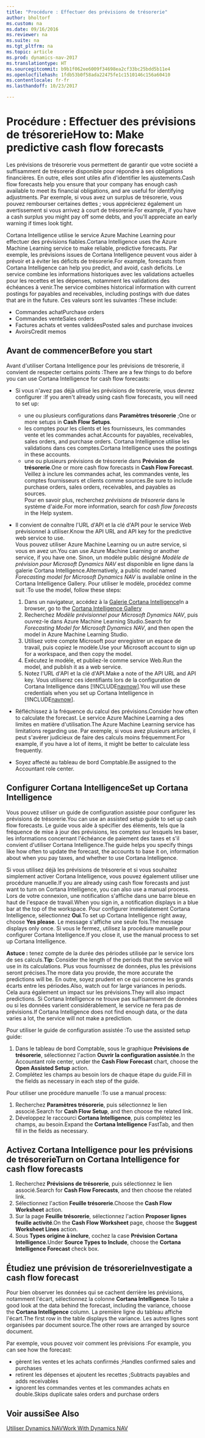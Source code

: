 ```yaml
---
title: "Procédure : Effectuer des prévisions de trésorerie"
author: bholtorf
ms.custom: na
ms.date: 09/16/2016
ms.reviewer: na
ms.suite: na
ms.tgt_pltfrm: na
ms.topic: article
ms.prod: dynamics-nav-2017
ms.translationtype: HT
ms.sourcegitcommit: b9b1f062ee6009f34698ea2cf33bc25bdd5b11e4
ms.openlocfilehash: 1fdb53b0f58ada22475fe1c1510146c156a60410
ms.contentlocale: fr-fr
ms.lasthandoff: 10/23/2017

---
```


# <a name="how-to-make-predictive-cash-flow-forecasts"></a><span data-ttu-id="426ea-102">Procédure : Effectuer des prévisions de trésorerie</span><span class="sxs-lookup"><span data-stu-id="426ea-102">How to: Make predictive cash flow forecasts</span></span>
<span data-ttu-id="426ea-103">Les prévisions de trésorerie vous permettent de garantir que votre société a suffisamment de trésorerie disponible pour répondre à ses obligations financières. En outre, elles sont utiles afin d'identifier les ajustements.</span><span class="sxs-lookup"><span data-stu-id="426ea-103">Cash flow forecasts help you ensure that your company has enough cash available to meet its financial obligations, and are useful for identifying adjustments.</span></span> <span data-ttu-id="426ea-104">Par exemple, si vous avez un surplus de trésorerie, vous pouvez rembourser certaines dettes ; vous apprécierez également un avertissement si vous arrivez à court de trésorerie.</span><span class="sxs-lookup"><span data-stu-id="426ea-104">For example, if you have a cash surplus you might pay off some debts, and you'll appreciate an early warning if times look tight.</span></span>

<span data-ttu-id="426ea-105">Cortana Intelligence utilise le service Azure Machine Learning pour effectuer des prévisions fiables.</span><span class="sxs-lookup"><span data-stu-id="426ea-105">Cortana Intelligence uses the Azure Machine Learning service to make reliable, predictive forecasts.</span></span> <span data-ttu-id="426ea-106">Par exemple, les prévisions issues de Cortana Intelligence peuvent vous aider à prévoir et à éviter les déficits de trésorerie.</span><span class="sxs-lookup"><span data-stu-id="426ea-106">For example, forecasts from Cortana Intelligence can help you predict, and avoid, cash deficits.</span></span> <span data-ttu-id="426ea-107">Le service combine les informations historiques avec les validations actuelles pour les recettes et les dépenses, notamment les validations des échéances à venir.</span><span class="sxs-lookup"><span data-stu-id="426ea-107">The service combines historical information with current postings for payables and receivables, including postings with due dates that are in the future.</span></span> <span data-ttu-id="426ea-108">Ces valeurs sont les suivantes :</span><span class="sxs-lookup"><span data-stu-id="426ea-108">These include:</span></span>
* <span data-ttu-id="426ea-109">Commandes achat</span><span class="sxs-lookup"><span data-stu-id="426ea-109">Purchase orders</span></span>
* <span data-ttu-id="426ea-110">Commandes vente</span><span class="sxs-lookup"><span data-stu-id="426ea-110">Sales orders</span></span>
* <span data-ttu-id="426ea-111">Factures achats et ventes validées</span><span class="sxs-lookup"><span data-stu-id="426ea-111">Posted sales and purchase invoices</span></span>
* <span data-ttu-id="426ea-112">Avoirs</span><span class="sxs-lookup"><span data-stu-id="426ea-112">Credit memos</span></span>

## <a name="before-you-start"></a><span data-ttu-id="426ea-113">Avant de commencer</span><span class="sxs-lookup"><span data-stu-id="426ea-113">Before you start</span></span>  
<span data-ttu-id="426ea-114">Avant d'utiliser Cortana Intelligence pour les prévisions de trésorerie, il convient de respecter certains points :</span><span class="sxs-lookup"><span data-stu-id="426ea-114">There are a few things to do before you can use Cortana Intelligence for cash flow forecasts:</span></span>
* <span data-ttu-id="426ea-115">Si vous n'avez pas déjà utilisé les prévisions de trésorerie, vous devrez configurer :</span><span class="sxs-lookup"><span data-stu-id="426ea-115">If you aren't already using cash flow forecasts, you will need to set up:</span></span>
    * <span data-ttu-id="426ea-116">une ou plusieurs configurations dans **Paramètres trésorerie** ;</span><span class="sxs-lookup"><span data-stu-id="426ea-116">One or more setups in **Cash Flow Setups**.</span></span>
    * <span data-ttu-id="426ea-117">les comptes pour les clients et les fournisseurs, les commandes vente et les commandes achat.</span><span class="sxs-lookup"><span data-stu-id="426ea-117">Accounts for payables, receivables, sales orders, and purchase orders.</span></span> <span data-ttu-id="426ea-118">Cortana Intelligence utilise les validations dans ces comptes.</span><span class="sxs-lookup"><span data-stu-id="426ea-118">Cortana Intelligence uses the postings in these accounts.</span></span>
    * <span data-ttu-id="426ea-119">une ou plusieurs prévisions de trésorerie dans **Prévision de trésorerie**.</span><span class="sxs-lookup"><span data-stu-id="426ea-119">One or more cash flow forecasts in **Cash Flow Forecast**.</span></span> <span data-ttu-id="426ea-120">Veillez à inclure les commandes achat, les commandes vente, les comptes fournisseurs et clients comme sources.</span><span class="sxs-lookup"><span data-stu-id="426ea-120">Be sure to include purchase orders, sales orders, receivables, and payables as sources.</span></span>  
    <span data-ttu-id="426ea-121">Pour en savoir plus, recherchez _prévisions de trésorerie_ dans le système d'aide.</span><span class="sxs-lookup"><span data-stu-id="426ea-121">For more information, search for _cash flow forecasts_ in the Help system.</span></span>
* <span data-ttu-id="426ea-122">Il convient de connaître l'URL d'API et la clé d'API pour le service Web prévisionnel à utiliser.</span><span class="sxs-lookup"><span data-stu-id="426ea-122">Know the API URL and API key for the predictive web service to use.</span></span>  
    <span data-ttu-id="426ea-123">Vous pouvez utiliser Azure Machine Learning ou un autre service, si vous en avez un.</span><span class="sxs-lookup"><span data-stu-id="426ea-123">You can use Azure Machine Learning or another service, if you have one.</span></span> <span data-ttu-id="426ea-124">Sinon, un modèle public désigné _Modèle de prévision pour Microsoft Dynamics NAV_ est disponible en ligne dans la galerie Cortana Intelligence.</span><span class="sxs-lookup"><span data-stu-id="426ea-124">Alternatively, a public model named _Forecasting model for Microsoft Dynamics NAV_ is available online in the Cortana Intelligence Gallery.</span></span> <span data-ttu-id="426ea-125">Pour utiliser le modèle, procédez comme suit :</span><span class="sxs-lookup"><span data-stu-id="426ea-125">To use the model, follow these steps:</span></span>

    1. <span data-ttu-id="426ea-126">Dans un navigateur, accédez à la [Galerie Cortana Intelligence](https://go.microsoft.com/fwlink/?linkid=828352)</span><span class="sxs-lookup"><span data-stu-id="426ea-126">In a browser, go to the [Cortana Intelligence Gallery](https://go.microsoft.com/fwlink/?linkid=828352)</span></span>
    2. <span data-ttu-id="426ea-127">Recherchez _Modèle prévisionnel pour Microsoft Dynamics NAV_, puis ouvrez-le dans Azure Machine Learning Studio.</span><span class="sxs-lookup"><span data-stu-id="426ea-127">Search for _Forecasting Model for Microsoft Dynamics NAV_, and then open the model in Azure Machine Learning Studio.</span></span>
    3. <span data-ttu-id="426ea-128">Utilisez votre compte Microsoft pour enregistrer un espace de travail, puis copiez le modèle.</span><span class="sxs-lookup"><span data-stu-id="426ea-128">Use your Microsoft account to sign up for a workspace, and then copy the model.</span></span>
    4. <span data-ttu-id="426ea-129">Exécutez le modèle, et publiez-le comme service Web.</span><span class="sxs-lookup"><span data-stu-id="426ea-129">Run the model, and publish it as a web service.</span></span>
    5. <span data-ttu-id="426ea-130">Notez l'URL d'API et la clé d'API.</span><span class="sxs-lookup"><span data-stu-id="426ea-130">Make a note of the API URL and API key.</span></span> <span data-ttu-id="426ea-131">Vous utiliserez ces identifiants lors de la configuration de Cortana Intelligence dans [!INCLUDE[navnow](includes/navnow_md.md)].</span><span class="sxs-lookup"><span data-stu-id="426ea-131">You will use these credentials when you set up Cortana Intelligence in [!INCLUDE[navnow](includes/navnow_md.md)].</span></span>  

* <span data-ttu-id="426ea-132">Réfléchissez à la fréquence du calcul des prévisions.</span><span class="sxs-lookup"><span data-stu-id="426ea-132">Consider how often to calculate the forecast.</span></span> <span data-ttu-id="426ea-133">Le service Azure Machine Learning a des limites en matière d'utilisation.</span><span class="sxs-lookup"><span data-stu-id="426ea-133">The Azure Machine Learning service has limitations regarding use.</span></span> <span data-ttu-id="426ea-134">Par exemple, si vous avez plusieurs articles, il peut s'avérer judicieux de faire des calculs moins fréquemment.</span><span class="sxs-lookup"><span data-stu-id="426ea-134">For example, if you have a lot of items, it might be better to calculate less frequently.</span></span>
* <span data-ttu-id="426ea-135">Soyez affecté au tableau de bord Comptable.</span><span class="sxs-lookup"><span data-stu-id="426ea-135">Be assigned to the Accountant role center.</span></span>

## <a name="set-up-cortana-intelligence"></a><span data-ttu-id="426ea-136">Configurer Cortana Intelligence</span><span class="sxs-lookup"><span data-stu-id="426ea-136">Set up Cortana Intelligence</span></span>
<span data-ttu-id="426ea-137">Vous pouvez utiliser un guide de configuration assistée pour configurer les prévisions de trésorerie.</span><span class="sxs-lookup"><span data-stu-id="426ea-137">You can use an assisted setup guide to set up cash flow forecasts.</span></span> <span data-ttu-id="426ea-138">Le guide vous aide à spécifier des éléments, tels que la fréquence de mise à jour des prévisions, les comptes sur lesquels les baser, les informations concernant l'échéance de paiement des taxes et s'il convient d'utiliser Cortana Intelligence.</span><span class="sxs-lookup"><span data-stu-id="426ea-138">The guide helps you specify things like how often to update the forecast, the accounts to base it on, information about when you pay taxes, and whether to use Cortana Intelligence.</span></span>  

<span data-ttu-id="426ea-139">Si vous utilisez déjà les prévisions de trésorerie et si vous souhaitez simplement activer Cortana Intelligence, vous pouvez également utiliser une procédure manuelle.</span><span class="sxs-lookup"><span data-stu-id="426ea-139">If you are already using cash flow forecasts and just want to turn on Cortana Intelligence, you can also use a manual process.</span></span> <span data-ttu-id="426ea-140">Lors de votre connexion, une notification s'affiche dans une barre bleue en haut de l'espace de travail.</span><span class="sxs-lookup"><span data-stu-id="426ea-140">When you sign in, a notification displays in a blue bar at the top of the workspace.</span></span> <span data-ttu-id="426ea-141">Pour configurer immédiatement Cortana Intelligence, sélectionnez **Oui**.</span><span class="sxs-lookup"><span data-stu-id="426ea-141">To set up Cortana Intelligence right away, choose **Yes please**.</span></span> <span data-ttu-id="426ea-142">Le message s'affiche une seule fois.</span><span class="sxs-lookup"><span data-stu-id="426ea-142">The message displays only once.</span></span> <span data-ttu-id="426ea-143">Si vous le fermez, utilisez la procédure manuelle pour configurer Cortana Intelligence.</span><span class="sxs-lookup"><span data-stu-id="426ea-143">If you close it, use the manual process to set up Cortana Intelligence.</span></span>  

<span data-ttu-id="426ea-144">**Astuce :** tenez compte de la durée des périodes utilisée par le service lors de ses calculs.</span><span class="sxs-lookup"><span data-stu-id="426ea-144">**Tip:** Consider the length of the periods that the service will use in its calculations.</span></span> <span data-ttu-id="426ea-145">Plus vous fournissez de données, plus les prévisions seront précises.</span><span class="sxs-lookup"><span data-stu-id="426ea-145">The more data you provide, the more accurate the predictions will be.</span></span> <span data-ttu-id="426ea-146">En outre, soyez prudent en ce qui concerne les grands écarts entre les périodes.</span><span class="sxs-lookup"><span data-stu-id="426ea-146">Also, watch out for large variances in periods.</span></span> <span data-ttu-id="426ea-147">Cela aura également un impact sur les prévisions.</span><span class="sxs-lookup"><span data-stu-id="426ea-147">They will also impact predictions.</span></span> <span data-ttu-id="426ea-148">Si Cortana Intelligence ne trouve pas suffisamment de données ou si les données varient considérablement, le service ne fera pas de prévisions.</span><span class="sxs-lookup"><span data-stu-id="426ea-148">If Cortana Intelligence does not find enough data, or the data varies a lot, the service will not make a prediction.</span></span>

<span data-ttu-id="426ea-149">Pour utiliser le guide de configuration assistée :</span><span class="sxs-lookup"><span data-stu-id="426ea-149">To use the assisted setup guide:</span></span>
1. <span data-ttu-id="426ea-150">Dans le tableau de bord Comptable, sous le graphique **Prévisions de trésorerie**, sélectionnez l'action **Ouvrir la configuration assistée**.</span><span class="sxs-lookup"><span data-stu-id="426ea-150">In the Accountant role center, under the **Cash Flow Forecast** chart, choose the **Open Assisted Setup** action.</span></span>
2. <span data-ttu-id="426ea-151">Complétez les champs au besoin lors de chaque étape du guide.</span><span class="sxs-lookup"><span data-stu-id="426ea-151">Fill in the fields as necessary in each step of the guide.</span></span>

<span data-ttu-id="426ea-152">Pour utiliser une procédure manuelle :</span><span class="sxs-lookup"><span data-stu-id="426ea-152">To use a manual process:</span></span>
1. <span data-ttu-id="426ea-153">Recherchez **Paramètres trésorerie**, puis sélectionnez le lien associé.</span><span class="sxs-lookup"><span data-stu-id="426ea-153">Search for **Cash Flow Setup**, and then choose the related link.</span></span>
2. <span data-ttu-id="426ea-154">Développez le raccourci **Cortana Intelligence**, puis complétez les champs, au besoin.</span><span class="sxs-lookup"><span data-stu-id="426ea-154">Expand the **Cortana Intelligence** FastTab, and then fill in the fields as necessary.</span></span>

## <a name="turn-on-cortana-intelligence-for-cash-flow-forecasts"></a><span data-ttu-id="426ea-155">Activez Cortana Intelligence pour les prévisions de trésorerie</span><span class="sxs-lookup"><span data-stu-id="426ea-155">Turn on Cortana Intelligence for cash flow forecasts</span></span>
1. <span data-ttu-id="426ea-156">Recherchez **Prévisions de trésorerie**, puis sélectionnez le lien associé.</span><span class="sxs-lookup"><span data-stu-id="426ea-156">Search for **Cash Flow Forecasts**, and then choose the related link.</span></span>
2. <span data-ttu-id="426ea-157">Sélectionnez l'action **Feuille trésorerie**.</span><span class="sxs-lookup"><span data-stu-id="426ea-157">Choose the **Cash Flow Worksheet** action.</span></span>
3. <span data-ttu-id="426ea-158">Sur la page **Feuille trésorerie**, sélectionnez l'action **Proposer lignes feuille activité**.</span><span class="sxs-lookup"><span data-stu-id="426ea-158">On the **Cash Flow Worksheet** page, choose the **Suggest Worksheet Lines** action.</span></span>  
4. <span data-ttu-id="426ea-159">Sous **Types origine à inclure**, cochez la case **Prévision Cortana Intelligence**.</span><span class="sxs-lookup"><span data-stu-id="426ea-159">Under **Source Types to Include**, choose the **Cortana Intelligence Forecast** check box.</span></span>

## <a name="investigate-a-cash-flow-forecast"></a><span data-ttu-id="426ea-160">Étudiez une prévision de trésorerie</span><span class="sxs-lookup"><span data-stu-id="426ea-160">Investigate a cash flow forecast</span></span>
<span data-ttu-id="426ea-161">Pour bien observer les données qui se cachent derrière les prévisions, notamment l'écart, sélectionnez la colonne **Cortana Intelligence**.</span><span class="sxs-lookup"><span data-stu-id="426ea-161">To take a good look at the data behind the forecast, including the variance, choose the **Cortana Intelligence** column.</span></span> <span data-ttu-id="426ea-162">La première ligne du tableau affiche l'écart.</span><span class="sxs-lookup"><span data-stu-id="426ea-162">The first row in the table displays the variance.</span></span> <span data-ttu-id="426ea-163">Les autres lignes sont organisées par document source.</span><span class="sxs-lookup"><span data-stu-id="426ea-163">The other rows are arranged by source document.</span></span>  

<span data-ttu-id="426ea-164">Par exemple, vous pouvez voir comment les prévisions :</span><span class="sxs-lookup"><span data-stu-id="426ea-164">For example, you can see how the forecast:</span></span>    
* <span data-ttu-id="426ea-165">gèrent les ventes et les achats confirmés ;</span><span class="sxs-lookup"><span data-stu-id="426ea-165">Handles confirmed sales and purchases</span></span>
* <span data-ttu-id="426ea-166">retirent les dépenses et ajoutent les recettes ;</span><span class="sxs-lookup"><span data-stu-id="426ea-166">Subtracts payables and adds receivables</span></span>
* <span data-ttu-id="426ea-167">ignorent les commandes ventes et les commandes achats en double.</span><span class="sxs-lookup"><span data-stu-id="426ea-167">Skips duplicate sales orders and purchase orders</span></span>

## <a name="see-also"></a><span data-ttu-id="426ea-168">Voir aussi</span><span class="sxs-lookup"><span data-stu-id="426ea-168">See Also</span></span>  
[<span data-ttu-id="426ea-169">Utiliser Dynamics NAV</span><span class="sxs-lookup"><span data-stu-id="426ea-169">Work With Dynamics NAV</span></span>](ui-work-product.md)

